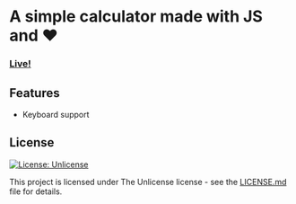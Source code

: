 # A simple calculator made with JS and ❤️

### [Live!](https://snakecase.github.io/js-calculator-project/)

## Features

* Keyboard support

## License
[![License: Unlicense](https://img.shields.io/badge/license-Unlicense-blue.svg)](http://unlicense.org/)

This project is licensed under The Unlicense license - see the [LICENSE.md](LICENSE.md) file for details.
